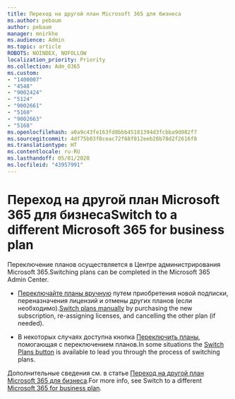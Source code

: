 ```yaml
---
title: Переход на другой план Microsoft 365 для бизнеса
ms.author: pebaum
author: pebaum
manager: mnirkhe
ms.audience: Admin
ms.topic: article
ROBOTS: NOINDEX, NOFOLLOW
localization_priority: Priority
ms.collection: Adm_O365
ms.custom:
- "1400007"
- "4548"
- "9002424"
- "5124"
- "9002661"
- "5160"
- "9002663"
- "5168"
ms.openlocfilehash: a0a9c43fe163fd8bbb45181394d3fcbba9d082f7
ms.sourcegitcommit: 4df75b03f8ceac72f68f012eeb28b78d2f2616f8
ms.translationtype: HT
ms.contentlocale: ru-RU
ms.lasthandoff: 05/01/2020
ms.locfileid: "43957991"
---
```

# <a name="switch-to-a-different-microsoft-365-for-business-plan"></a><span data-ttu-id="f1419-102">Переход на другой план Microsoft 365 для бизнеса</span><span class="sxs-lookup"><span data-stu-id="f1419-102">Switch to a different Microsoft 365 for business plan</span></span>

<span data-ttu-id="f1419-103">Переключение планов осуществляется в Центре администрирования Microsoft 365.</span><span class="sxs-lookup"><span data-stu-id="f1419-103">Switching plans can be completed in the Microsoft 365 Admin Center.</span></span>

- <span data-ttu-id="f1419-104">[Переключайте планы вручную](https://docs.microsoft.com/microsoft-365/commerce/subscriptions/switch-plans-manually) путем приобретения новой подписки, переназначения лицензий и отмены других планов (если необходимо).</span><span class="sxs-lookup"><span data-stu-id="f1419-104">[Switch plans manually](https://docs.microsoft.com/microsoft-365/commerce/subscriptions/switch-plans-manually) by purchasing the new subscription, re-assigning licenses, and cancelling the other plan (if needed).</span></span>

- <span data-ttu-id="f1419-105">В некоторых случаях доступна кнопка [Переключить планы](https://docs.microsoft.com/microsoft-365/commerce/subscriptions/switch-to-a-different-plan#use-the-switch-plans-button), помогающая с переключением планов.</span><span class="sxs-lookup"><span data-stu-id="f1419-105">In some situations the [Switch Plans button](https://docs.microsoft.com/microsoft-365/commerce/subscriptions/switch-to-a-different-plan#use-the-switch-plans-button) is available to lead you through the process of switching plans.</span></span>

<span data-ttu-id="f1419-106">Дополнительные сведения см. в статье [Переход на другой план Microsoft 365 для бизнеса](https://docs.microsoft.com/ru-RU/microsoft-365/commerce/subscriptions/switch-to-a-different-plan).</span><span class="sxs-lookup"><span data-stu-id="f1419-106">For more info, see Switch to a different [Microsoft 365 for business plan](https://docs.microsoft.com/ru-RU/microsoft-365/commerce/subscriptions/switch-to-a-different-plan).</span></span>
